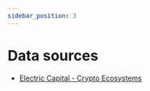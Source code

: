 ```yaml
---
sidebar_position: 3
---
```


# Data sources

- [Electric Capital - Crypto Ecosystems](https://github.com/electric-capital/crypto-ecosystems)